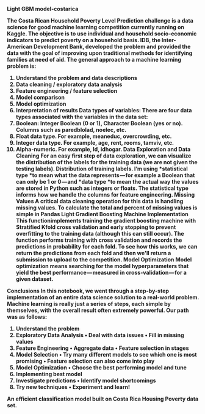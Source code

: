 <b> Light GBM model-costarica
</br>

The Costa Rican Household Poverty Level Prediction challenge is a data science for good machine learning competition currently running on Kaggle. The objective is to use individual and household socio-economic indicators to predict poverty on a household basis. IDB, the Inter-American Development Bank, developed the problem and provided the data with the goal of improving upon traditional methods for identifying families at need of aid.
The general approach to a machine learning problem is:
1.	Understand the problem and data descriptions
2.	Data cleaning / exploratory data analysis
3.	Feature engineering / feature selection
4.	Model comparison
5.	Model optimization
6.	Interpretation of results
Data types of variables: There are four data types associated with the variables in the data set:
1.	Boolean: Integer Boolean (0 or 1), Character Boolean (yes or no). Columns such as paredblolad, noelec, etc.
2.	Float data type. For example, meaneduc, overcrowding, etc.
3.	Integer data type. For example, age, rent, rooms, tamviv, etc.
4.	Alpha-numeric. For example, Id, idhogar.
Data Exploration and Data Cleaning
For an easy first step of data exploration, we can visualize the distribution of the labels for the training data (we are not given the testing labels).
Distribution of training labels.
I’m using *statistical type *to mean what the data represents — for example a Boolean that can only be 1 or 0 — and *data type *to mean the actual way the values are stored in Python such as integers or floats. The statistical type informs how we handle the columns for feature engineering.
Missing Values
A critical data cleaning operation for this data is handling missing values. To calculate the total and percent of missing values is simple in Pandas
Light Gradient Boosting Machine Implementation
This functionimplements training the gradient boosting machine with Stratified Kfold cross validation and early stopping to prevent overfitting to the training data (although this can still occur). The function performs training with cross validation and records the predictions in probability for each fold. To see how this works, we can return the predictions from each fold and then we'll return a submission to upload to the competition.
Model Optimization
Model optimization means searching for the model hyperparameters that yield the best performance — measured in cross-validation — for a given dataset.

Conclusions
In this notebook, we went through a step-by-step implementation of an entire data science solution to a real-world problem. Machine learning is really just a series of steps, each simple by themselves, with the overall result often extremely powerful.
Our path was as follows:
1.	Understand the problem
2.	Exploratory Data Analysis
•	Deal with data issues
•	Fill in missing values
3.	Feature Engineering
•	Aggregate data
•	Feature selection in stages
4.	Model Selection
•	Try many different models to see which one is most promising
•	Feature selection can also come into play
5.	Model Optimization
•	Choose the best performing model and tune
6.	Implementing best model
7.	Investigate predictions
•	Identify model shortcomings
8.	Try new techniques
•	Experiment and learn!


An efficient classification model built on Costa Rica Housing Poverty data set.

